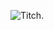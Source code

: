 ![Titch](https://i0.wp.com/images-prod.healthline.com/hlcmsresource/images/News/mental-health/011717_robotlonliness_THUMB_LARGE.jpg?w=1575).

